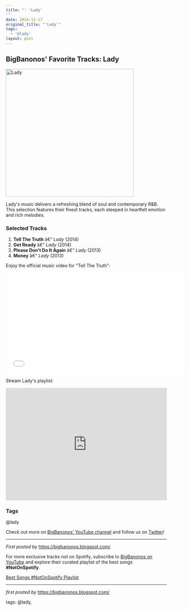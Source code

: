 ```yaml
---
title: "' 'Lady'
'"
date: 2024-12-17
original_title: "'Lady'"
tags:
  - '@lady'
layout: post
---
```

<h2>BigBanonos' Favorite Tracks: Lady</h2> <div > <a href="https://fleamarketfunk.com/wp-content/uploads/2013/03/lady-get-ready.gif?w=584"> <img src="https://fleamarketfunk.com/wp-content/uploads/2013/03/lady-get-ready.gif?w=584" alt="Lady" width="400" /> </a>
</div> <p>Lady's music delivers a refreshing blend of soul and contemporary R&B. This selection features their finest tracks, each steeped in heartfelt emotion and rich melodies.</p> <h3>Selected Tracks</h3>
<ol> <li><strong>Tell The Truth</strong> â€“ <em>Lady</em> (2014)</li> <li><strong>Get Ready</strong> â€“ <em>Lady</em> (2014)</li> <li><strong>Please Don't Do It Again</strong> â€“ <em>Lady</em> (2013)</li> <li><strong>Money</strong> â€“ <em>Lady</em> (2013)</li>
</ol> <p>Enjoy the official music video for "Tell The Truth":</p>
<iframe allowfullscreen="" frameborder="0" height="315" src="//www.youtube.com/embed/G3IMPYJ7MiY" width="560"></iframe> <p>Stream Lady's playlist:</p>
<iframe src="https://open.spotify.com/embed/playlist/1fCos09os9yAPepCg9AFGL?utm_source=generator" width="100%" height="352" frameBorder="0" allowfullscreen="" allow="autoplay; clipboard-write; encrypted-media; fullscreen; picture-in-picture" loading="lazy"></iframe> <h3>Tags</h3>
<p>@lady</p> <p>Check out more on <a href="https://www.youtube.com/@BigBanonos" target="_blank">BigBanonos' YouTube channel</a> and follow us on <a href="https://twitter.com/BigBanonos" target="_blank">Twitter</a>!</p> <hr />
<p><em>First posted by</em> <a href="https://bigbanonos.blogspot.com/" rel="noopener" target="_new">https://bigbanonos.blogspot.com/</a></p>


<!--Subscribe and Playlist Links-->
<div>
    <p>For more exclusive tracks not on Spotify, subscribe to <a href="https://www.youtube.com/@BigBanonos" target="_blank">BigBanonos on YouTube</a> and explore their curated playlist of the best songs <strong>#NotOnSpotify</strong>.</p>
    <p><a href="https://www.youtube.com/playlist?list=PLtuNtuTatqI0kFahUCbtbfenC_ET5O_tr" target="_blank">Best Songs #NotOnSpotify Playlist<br /></a></p></div>

<hr />

<p><em>first posted by</em> <a href="https://bigbanonos.blogspot.com/" rel="noopener" target="_new">https://bigbanonos.blogspot.com/</a></p>

<p>tags: @lady,</p>
